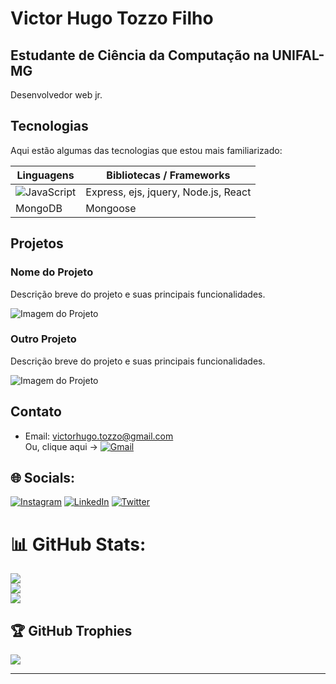# Victor Hugo Tozzo Filho

## Estudante de Ciência da Computação na UNIFAL-MG 

Desenvolvedor web jr.

## Tecnologias

Aqui estão algumas das tecnologias que estou mais familiarizado:

| Linguagens  | Bibliotecas / Frameworks |
| ------------|--------------------------|
| ![JavaScript](https://img.shields.io/badge/javascript-%23323330.svg?style=for-the-badge&logo=javascript&logoColor=%23F7DF1E)  | Express, ejs, jquery, Node.js, React|![CSS3](https://img.shields.io/badge/css3-%231572B6.svg?style=for-the-badge&logo=css3&logoColor=white)    | ![Bootstrap](https://img.shields.io/badge/bootstrap-%23563D7C.svg?style=for-the-badge&logo=bootstrap&logoColor=white)              |
| MongoDB     | Mongoose                 |

## Projetos

### Nome do Projeto

Descrição breve do projeto e suas principais funcionalidades.

![Imagem do Projeto](./imagens/imagem_projeto.png)

### Outro Projeto

Descrição breve do projeto e suas principais funcionalidades.

![Imagem do Projeto](./imagens/imagem_projeto.png)

## Contato

- Email: victorhugo.tozzo@gmail.com<br/>
Ou, clique aqui ->
[![Gmail](https://img.shields.io/badge/Gmail-D14836?style=for-the-badge&logo=gmail&logoColor=white)](mailto:victorhugo.tozzo@gmail.com)

## 🌐 Socials:
[![Instagram](https://img.shields.io/badge/Instagram-%23E4405F.svg?logo=Instagram&logoColor=white)](https://instagram.com/torugo_tozzo) [![LinkedIn](https://img.shields.io/badge/LinkedIn-%230077B5.svg?logo=linkedin&logoColor=white)](https://linkedin.com/in/victor-hugo-tozzo-filho) [![Twitter](https://img.shields.io/badge/Twitter-%231DA1F2.svg?logo=Twitter&logoColor=white)](https://twitter.com/Tozzzim) 

# 📊 GitHub Stats:
![](https://github-readme-stats.vercel.app/api?username=Torugo-Tozzo&theme=dark&hide_border=false&include_all_commits=false&count_private=false)<br/>
![](https://github-readme-streak-stats.herokuapp.com/?user=Torugo-Tozzo&theme=dark&hide_border=false)<br/>
![](https://github-readme-stats.vercel.app/api/top-langs/?username=Torugo-Tozzo&theme=dark&hide_border=false&include_all_commits=false&count_private=false&layout=compact)

## 🏆 GitHub Trophies
![](https://github-profile-trophy.vercel.app/?username=Torugo-Tozzo&theme=radical&no-frame=false&no-bg=true&margin-w=4)

---
